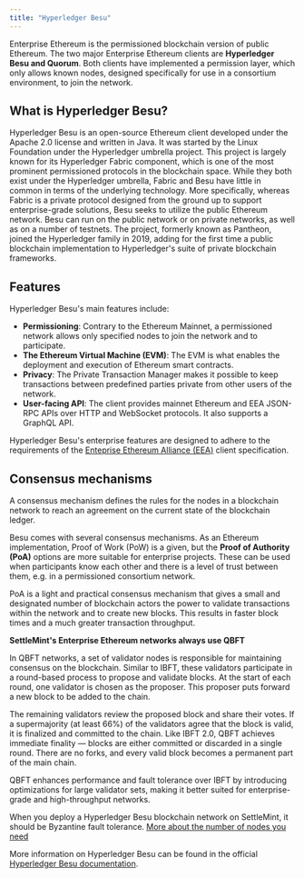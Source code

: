 ```yaml
---
title: "Hyperledger Besu"
---
```


Enterprise Ethereum is the permissioned blockchain version of public Ethereum.
The two major Enterprise Ethereum clients are **Hyperledger Besu and Quorum**.
Both clients have implemented a permission layer, which only allows known nodes,
designed specifically for use in a consortium environment, to join the network.

## What is Hyperledger Besu?

Hyperledger Besu is an open-source Ethereum client developed under the Apache
2.0 license and written in Java. It was started by the Linux Foundation under
the Hyperledger umbrella project. This project is largely known for its
Hyperledger Fabric component, which is one of the most prominent permissioned
protocols in the blockchain space. While they both exist under the Hyperledger
umbrella, Fabric and Besu have little in common in terms of the underlying
technology. More specifically, whereas Fabric is a private protocol designed
from the ground up to support enterprise-grade solutions, Besu seeks to utilize
the public Ethereum network. Besu can run on the public network or on private
networks, as well as on a number of testnets. The project, formerly known as
Pantheon, joined the Hyperledger family in 2019, adding for the first time a
public blockchain implementation to Hyperledger's suite of private blockchain
frameworks.

## Features

Hyperledger Besu's main features include:

- **Permissioning**: Contrary to the Ethereum Mainnet, a permissioned network
  allows only specified nodes to join the network and to participate.
- **The Ethereum Virtual Machine (EVM)**: The EVM is what enables the deployment
  and execution of Ethereum smart contracts.
- **Privacy**: The Private Transaction Manager makes it possible to keep
  transactions between predefined parties private from other users of the
  network.
- **User-facing API**: The client provides mainnet Ethereum and EEA JSON-RPC
  APIs over HTTP and WebSocket protocols. It also supports a GraphQL API.

Hyperledger Besu's enterprise features are designed to adhere to the
requirements of the
[Enteprise Ethereum Alliance (EEA)](https://entethalliance.org/) client
specification.

## Consensus mechanisms

A consensus mechanism defines the rules for the nodes in a blockchain network to
reach an agreement on the current state of the blockchain ledger.

Besu comes with several consensus mechanisms. As an Ethereum implementation,
Proof of Work (PoW) is a given, but the **Proof of Authority (PoA)** options are
more suitable for enterprise projects. These can be used when participants know
each other and there is a level of trust between them, e.g. in a permissioned
consortium network.

PoA is a light and practical consensus mechanism that gives a small and
designated number of blockchain actors the power to validate transactions within
the network and to create new blocks. This results in faster block times and a
much greater transaction throughput.

**SettleMint's Enterprise Ethereum networks always use QBFT**

In QBFT networks, a set of validator nodes is responsible for maintaining consensus on the blockchain. Similar to IBFT, these validators participate in a round-based process to propose and validate blocks. At the start of each round, one validator is chosen as the proposer. This proposer puts forward a new block to be added to the chain.

The remaining validators review the proposed block and share their votes. If a supermajority (at least 66%) of the validators agree that the block is valid, it is finalized and committed to the chain. Like IBFT 2.0, QBFT achieves immediate finality — blocks are either committed or discarded in a single round. There are no forks, and every valid block becomes a permanent part of the main chain.

QBFT enhances performance and fault tolerance over IBFT by introducing optimizations for large validator sets, making it better suited for enterprise-grade and high-throughput networks.

When you deploy a Hyperledger Besu blockchain network on SettleMint, it should
be Byzantine fault tolerance.
[More about the number of nodes you need](node-types)

More information on Hyperledger Besu can be found in the official
[Hyperledger Besu documentation](https://besu.hyperledger.org/en/stable/).
